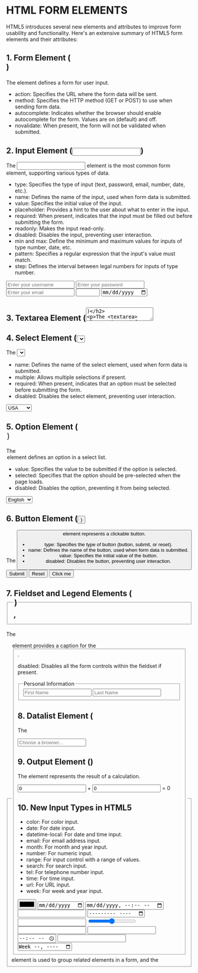 # HTML FORM ELEMENTS

HTML5 introduces several new elements and attributes to improve form usability and functionality. Here's an extensive summary of HTML5 form elements and their attributes:

## 1. Form Element (<form>)

The <form> element defines a form for user input.

- action: Specifies the URL where the form data will be sent.
- method: Specifies the HTTP method (GET or POST) to use when sending form data.
- autocomplete: Indicates whether the browser should enable autocomplete for the form. Values are on (default) and off.
- novalidate: When present, the form will not be validated when submitted.

<form action="/submit" method="POST" autocomplete="on" novalidate>
  <!-- form elements go here -->
</form>

## 2. Input Element (<input>)

The <input> element is the most common form element, supporting various types of data.

- type: Specifies the type of input (text, password, email, number, date, etc.).
- name: Defines the name of the input, used when form data is submitted.
- value: Specifies the initial value of the input.
- placeholder: Provides a hint to the user about what to enter in the input.
- required: When present, indicates that the input must be filled out before submitting the form.
- readonly: Makes the input read-only.
- disabled: Disables the input, preventing user interaction.
- min and max: Define the minimum and maximum values for inputs of type number, date, etc.
- pattern: Specifies a regular expression that the input's value must match.
- step: Defines the interval between legal numbers for inputs of type number.

<input type="text" name="username" placeholder="Enter your username" required>
<input type="password" name="password" placeholder="Enter your password" required>
<input type="email" name="email" placeholder="Enter your email" required>
<input type="number" name="age" min="0" max="100" step="1">
<input type="date" name="dob">

## 3. Textarea Element (<textarea>)

The <textarea> element is used for multi-line text input.

- name: Defines the name of the textarea, used when form data is submitted.
- rows and cols: Specify the visible number of rows and columns in the textarea.
- placeholder: Provides a hint to the user about what to enter in the textarea.
- required: When present, indicates that the textarea must be filled out before submitting the form.
- readonly: Makes the textarea read-only.
- disabled: Disables the textarea, preventing user interaction.

<textarea name="message" rows="5" cols="40" placeholder="Enter your message" required></textarea>

## 4. Select Element (<select>)

The <select> element creates a drop-down list.

- name: Defines the name of the select element, used when form data is submitted.
- multiple: Allows multiple selections if present.
- required: When present, indicates that an option must be selected before submitting the form.
- disabled: Disables the select element, preventing user interaction.

<select name="country" required>
  <option value="usa">USA</option>
  <option value="canada">Canada</option>
  <option value="mexico">Mexico</option>
</select>

## 5. Option Element (<option>)

The <option> element defines an option in a select list.

- value: Specifies the value to be submitted if the option is selected.
- selected: Specifies that the option should be pre-selected when the page loads.
- disabled: Disables the option, preventing it from being selected.

<select name="language">
  <option value="en" selected>English</option>
  <option value="es">Spanish</option>
  <option value="fr">French</option>
</select>

## 6. Button Element (<button>)

The <button> element represents a clickable button.

- type: Specifies the type of button (button, submit, or reset).
- name: Defines the name of the button, used when form data is submitted.
- value: Specifies the initial value of the button.
- disabled: Disables the button, preventing user interaction.

<button type="submit">Submit</button>
<button type="reset">Reset</button>
<button type="button" onclick="alert('Hello!')">Click me</button>

## 7. Fieldset and Legend Elements (<fieldset>, <legend>)

The <fieldset> element is used to group related elements in a form, and the <legend> element provides a caption for the <fieldset>.

disabled: Disables all the form controls within the fieldset if present.

<fieldset>
  <legend>Personal Information</legend>
  <input type="text" name="firstname" placeholder="First Name" required>
  <input type="text" name="lastname" placeholder="Last Name" required>
</fieldset>

## 8. Datalist Element (<datalist>)

The <datalist> element contains a set of <option> elements that represent the permissible or suggested options available to users in other controls.

<input list="browsers" name="browser" placeholder="Choose a browser...">
<datalist id="browsers">
  <option value="Chrome">
  <option value="Firefox">
  <option value="Safari">
  <option value="Edge">
  <option value="Opera">
</datalist>

## 9. Output Element (<output>)

The <output> element represents the result of a calculation.

<form oninput="result.value=parseInt(a.value)+parseInt(b.value)">
  <input type="number" id="a" name="a" value="0"> +
  <input type="number" id="b" name="b" value="0"> =
  <output name="result" for="a b">0</output>
</form>

## 10. New Input Types in HTML5

- color: For color input.
- date: For date input.
- datetime-local: For date and time input.
- email: For email address input.
- month: For month and year input.
- number: For numeric input.
- range: For input control with a range of values.
- search: For search input.
- tel: For telephone number input.
- time: For time input.
- url: For URL input.
- week: For week and year input.

<input type="color" name="favcolor">
<input type="date" name="bday">
<input type="datetime-local" name="appointment">
<input type="email" name="email">
<input type="month" name="bdaymonth">
<input type="number" name="quantity">
<input type="range" name="points" min="0" max="10">
<input type="search" name="search">
<input type="tel" name="phone">
<input type="time" name="appt">
<input type="url" name="homepage">
<input type="week" name="week">
